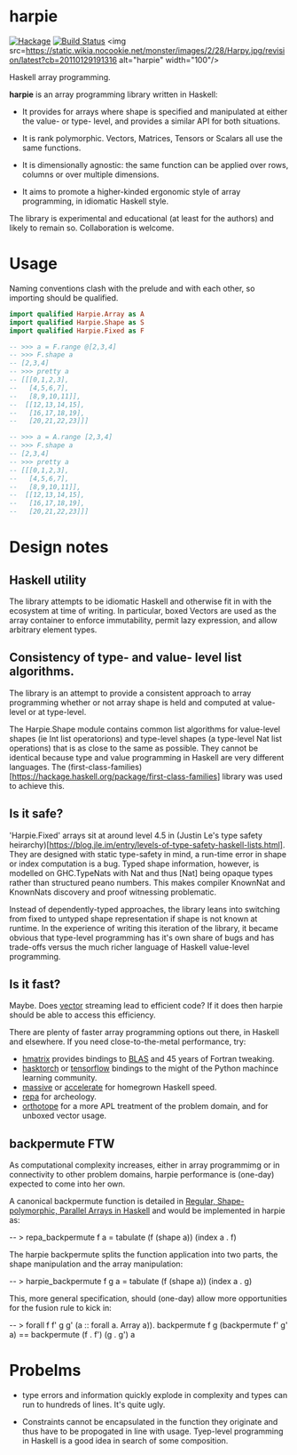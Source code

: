 harpie
===

[![Hackage](https://img.shields.io/hackage/v/harpie.svg)](https://hackage.haskell.org/package/harpie)
[![Build Status](https://github.com/tonyday567/harpie/workflows/build/badge.svg)](https://github.com/tonyday567/harpie/actions) <img src=https://static.wikia.nocookie.net/monster/images/2/28/Harpy.jpg/revision/latest?cb=20110129191316 alt="harpie" width="100"/>


Haskell array programming.

**harpie** is an array programming library written in Haskell:

- It provides for arrays where shape is specified and manipulated at either the value- or type- level, and provides a similar API for both situations.

- It is rank polymorphic. Vectors, Matrices, Tensors or Scalars all use the same functions.

- It is dimensionally agnostic: the same function can be applied over rows, columns or over multiple dimensions.

- It aims to promote a higher-kinded ergonomic style of array programming, in idiomatic Haskell style.

The library is experimental and educational (at least for the authors) and likely to remain so. Collaboration is welcome.

Usage
===

Naming conventions clash with the prelude and with each other, so importing should be qualified.

``` haskell
import qualified Harpie.Array as A
import qualified Harpie.Shape as S
import qualified Harpie.Fixed as F

-- >>> a = F.range @[2,3,4]
-- >>> F.shape a
-- [2,3,4]
-- >>> pretty a
-- [[[0,1,2,3],
--   [4,5,6,7],
--   [8,9,10,11]],
--  [[12,13,14,15],
--   [16,17,18,19],
--   [20,21,22,23]]]

-- >>> a = A.range [2,3,4]
-- >>> F.shape a
-- [2,3,4]
-- >>> pretty a
-- [[[0,1,2,3],
--   [4,5,6,7],
--   [8,9,10,11]],
--  [[12,13,14,15],
--   [16,17,18,19],
--   [20,21,22,23]]]
```

Design notes
===

Haskell utility
---

The library attempts to be idiomatic Haskell and otherwise fit in with the ecosystem at time of writing. In particular, boxed Vectors are used as the array container to enforce immutability, permit lazy expression, and allow arbitrary element types.

Consistency of type- and value- level list algorithms.
---

The library is an attempt to provide a consistent approach to array programming whether or not array shape is held and computed at value-level or at type-level. 

The Harpie.Shape module contains common list algorithms for value-level shapes (ie Int list operatorions) and type-level shapes (a type-level Nat list operations) that is as close to the same as possible. They cannot be identical because type and value programming in Haskell are very different languages. The (first-class-families)[https://hackage.haskell.org/package/first-class-families] library was used to achieve this.

Is it safe?
---

'Harpie.Fixed' arrays sit at around level 4.5 in (Justin Le's type safety heirarchy)[https://blog.jle.im/entry/levels-of-type-safety-haskell-lists.html]. They are designed with static type-safety in mind, a run-time error in shape or index computation is a bug. Typed shape information, however, is modelled on GHC.TypeNats with Nat and thus [Nat] being opaque types rather than structured peano numbers. This makes compiler KnownNat and KnownNats discovery and proof witnessing problematic.

Instead of dependently-typed approaches, the library leans into switching from fixed to untyped shape representation if shape is not known at runtime. In the experience of writing this iteration of the library, it became obvious that type-level programming has it's own share of bugs and has trade-offs versus the much richer language of Haskell value-level programming.

Is it fast?
---

Maybe. Does [vector](https://hackage.haskell.org/package/vector) streaming lead to efficient code? If it does then harpie should be able to access this efficiency.

There are plenty of faster array programming options out there, in Haskell and elsewhere. If you need close-to-the-metal performance, try:

- [hmatrix](https://hackage.haskell.org/package/hmatrix) provides bindings to [BLAS](https://en.wikipedia.org/wiki/Basic_Linear_Algebra_Subprograms) and 45 years of Fortran tweaking.
- [hasktorch](https://github.com/hasktorch/hasktorch) or [tensorflow](https://hackage.haskell.org/package/tensorflow) bindings to the might of the Python machince learning community.
- [massive](https://hackage.haskell.org/package/massiv) or  [accelerate](https://hackage.haskell.org/package/accelerate) for homegrown Haskell speed.
- [repa](https://hackage.haskell.org/package/repa) for archeology.
- [orthotope](https://hackage.haskell.org/package/orthotope) for a more APL treatment of the problem domain, and for unboxed vector usage. 


backpermute FTW
---

As computational complexity increases, either in array programmimg or in connectivity to other problem domains, harpie performance is (one-day) expected to come into her own.

A canonical backpermute function is detailed in [Regular, Shape-polymorphic, Parallel Arrays in Haskell](https://benl.ouroborus.net/papers/2010-rarrays/repa-icfp2010.pdf) and would be implemented in harpie as:

-- > repa_backpermute f a = tabulate (f (shape a)) (index a . f)

The harpie backpermute splits the function application into two parts, the shape manipulation and the array manipulation:

-- > harpie_backpermute f g a = tabulate (f (shape a)) (index a . g)

This, more general specification, should (one-day) allow more opportunities for the fusion rule to kick in:

-- > forall f f' g g' (a :: forall a. Array a)). backpermute f g (backpermute f' g' a) == backpermute (f . f') (g . g') a

Probelms
===

- type errors and information quickly explode in complexity and types can run to hundreds of lines. It's quite ugly.

- Constraints cannot be encapsulated in the function they originate and thus have to be propogated in line with usage. Tyep-level programming in Haskell is a good idea in search of some composition.


